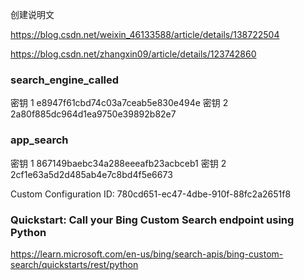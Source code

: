 创建说明文

https://blog.csdn.net/weixin_46133588/article/details/138722504

https://blog.csdn.net/zhangxin09/article/details/123742860

### search_engine_called
密钥 1
e8947f61cbd74c03a7ceab5e830e494e
密钥 2
2a80f885dc964d1ea9750e39892b82e7


### app_search
密钥 1
867149baebc34a288eeeafb23acbceb1
密钥 2
2cf1e63a5d2d485ab4e7c8bd4f5e6673


Custom Configuration ID:
780cd651-ec47-4dbe-910f-88fc2a2651f8


### Quickstart: Call your Bing Custom Search endpoint using Python

https://learn.microsoft.com/en-us/bing/search-apis/bing-custom-search/quickstarts/rest/python